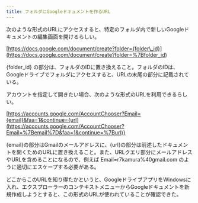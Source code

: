 ```yaml
---
title: フォルダにGoogleドキュメントを作るURL
---
```

次のような形式のURLにアクセスすると、特定のフォルダ内で新しいGoogleドキュメントの編集画面を開けるらしい。

[https://docs.google.com/document/create?folder={folder\_id}](https://docs.google.com/document/create?folder=%7Bfolder_id)

{folder\_id} の部分は、フォルダのIDに置き換えること。フォルダのIDは、Googleドライブでフォルダにアクセスすると、URLの末尾の部分に記載されている。

アカウントを指定して開きたい場合、次のような形式のURLを利用できるらしい。

[https://accounts.google.com/AccountChooser?Email={email}&faa=1&continue={url](https://accounts.google.com/AccountChooser?Email=%7Bemail%7D&faa=1&continue=%7Burl)}

{email}の部分はGmailのメールアドレスに、{url}の部分は前述したドキュメントを開くためのURLに置き換えること。また、URLクエリ部分にメールアドレスやURLを含めることになるので、例えば Email=r7kamura%40gmail.com のように適切にエスケープする必要がある。

どこからこのURLを知り得たかというと、GoogleドライブアプリをWindowsに入れ、エクスプローラーのコンテキストメニューからGoogleドキュメントを新規作成しようとすると、この形式のURLが使われていることが確認できた。
